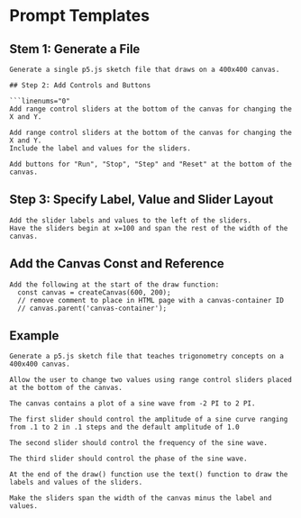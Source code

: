 # Prompt Templates

## Stem 1: Generate a File

```linenums="0"
Generate a single p5.js sketch file that draws on a 400x400 canvas.

## Step 2: Add Controls and Buttons

```linenums="0"
Add range control sliders at the bottom of the canvas for changing the X and Y.
```

```linenums="0"
Add range control sliders at the bottom of the canvas for changing the X and Y.
Include the label and values for the sliders.
```

```linenums="0"
Add buttons for "Run", "Stop", "Step" and "Reset" at the bottom of the canvas.
```

## Step 3: Specify Label, Value and Slider Layout

```
Add the slider labels and values to the left of the sliders.
Have the sliders begin at x=100 and span the rest of the width of the canvas.
```

## Add the Canvas Const and Reference

```linenums="0"
Add the following at the start of the draw function:
  const canvas = createCanvas(600, 200);
  // remove comment to place in HTML page with a canvas-container ID
  // canvas.parent('canvas-container');
```

## Example

```linenums="0"
Generate a p5.js sketch file that teaches trigonometry concepts on a 400x400 canvas.

Allow the user to change two values using range control sliders placed at the bottom of the canvas.

The canvas contains a plot of a sine wave from -2 PI to 2 PI.

The first slider should control the amplitude of a sine curve ranging from .1 to 2 in .1 steps and the default amplitude of 1.0

The second slider should control the frequency of the sine wave.

The third slider should control the phase of the sine wave.

At the end of the draw() function use the text() function to draw the labels and values of the sliders.

Make the sliders span the width of the canvas minus the label and values.
